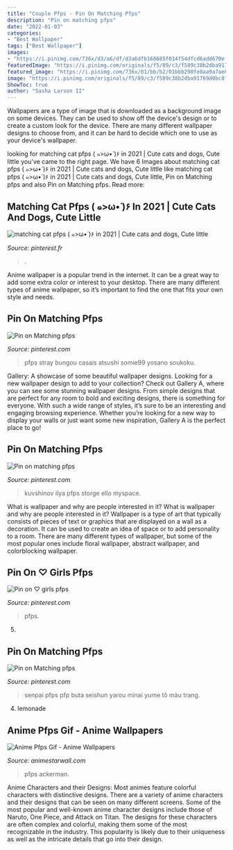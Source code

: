 ```yaml
---
title: "Couple Pfps - Pin On Matching Pfps"
description: "Pin on matching pfps"
date: "2022-01-03"
categories:
- "Best Wallpaper"
tags: ["Best Wallpaper"]
images:
- "https://i.pinimg.com/736x/d3/a6/df/d3a6dfb168685f014f54dfcd6add670e.jpg"
featuredImage: "https://i.pinimg.com/originals/f5/89/c3/f589c38b2dba91769d0bc8f09493fda4.gif"
featured_image: "https://i.pinimg.com/736x/01/bb/b2/01bbb290fe8aa9a7ae86979690291e8b.jpg"
image: "https://i.pinimg.com/originals/f5/89/c3/f589c38b2dba91769d0bc8f09493fda4.gif"
ShowToc: true
author: "Sasha Larson II"
---
```



Wallpapers are a type of image that is downloaded as a background image on some devices. They can be used to show off the device's design or to create a custom look for the device. There are many different wallpaper designs to choose from, and it can be hard to decide which one to use as your device's wallpaper.

	

		
looking for matching cat pfps ( ๑&gt;ω•́ )۶ in 2021 | Cute cats and dogs, Cute little you've came to the right page. We have 6 Images about matching cat pfps ( ๑&gt;ω•́ )۶ in 2021 | Cute cats and dogs, Cute little like matching cat pfps ( ๑&gt;ω•́ )۶ in 2021 | Cute cats and dogs, Cute little, Pin on Matching pfps and also Pin on Matching pfps. Read more:
		
    
## Matching Cat Pfps ( ๑&gt;ω•́ )۶ In 2021 | Cute Cats And Dogs, Cute Little

<img loading=lazy src="https://i.pinimg.com/736x/ce/ba/1a/ceba1a7f4afa01839d38711f2fdafedb.jpg" onerror="this.onerror=null;this.src='https://tse2.mm.bing.net/th?id=OIP.bue0XeCAwLrbC3S5FqdLYgAAAA&amp;pid=15.1';" alt="matching cat pfps ( ๑&gt;ω•́ )۶ in 2021 | Cute cats and dogs, Cute little">

_Source: pinterest.fr_

>. 

	

Anime wallpaper is a popular trend in the internet. It can be a great way to add some extra color or interest to your desktop. There are many different types of anime wallpaper, so it’s important to find the one that fits your own style and needs.

    
## Pin On Matching Pfps

<img loading=lazy src="https://i.pinimg.com/736x/41/8c/a0/418ca01a207ac77ae3c507824cdf94c3.jpg" onerror="this.onerror=null;this.src='https://tse4.mm.bing.net/th?id=OIP.iHzTyiZxiX_4Xdm2gO_b0AHaHa&amp;pid=15.1';" alt="Pin on Matching pfps">

_Source: pinterest.com_

>pfps stray bungou casais atsushi somie99 yosano soukoku. 

	

Gallery: A showcase of some beautiful wallpaper designs.
Looking for a new wallpaper design to add to your collection? Check out Gallery A, where you can see some stunning wallpaper designs. From simple designs that are perfect for any room to bold and exciting designs, there is something for everyone. With such a wide range of styles, it’s sure to be an interesting and engaging browsing experience. Whether you’re looking for a new way to display your walls or just want some new inspiration, Gallery A is the perfect place to go!





	
	
    
## Pin On Matching Pfps

<img loading=lazy src="https://i.pinimg.com/736x/05/5a/83/055a835436434879a26e2c9ebd1e2fe3.jpg" onerror="this.onerror=null;this.src='https://tse4.mm.bing.net/th?id=OIP.E7GfSZMpT7xmfaWaDTiwGwHaHa&amp;pid=15.1';" alt="Pin on matching pfps">

_Source: pinterest.com_

>kuvshinov ilya pfps storge ello myspace. 

	

What is wallpaper and why are people interested in it?
What is wallpaper and why are people interested in it?
Wallpaper is a type of art that typically consists of pieces of text or graphics that are displayed on a wall as a decoration. It can be used to create an idea of space or to add personality to a room. There are many different types of wallpaper, but some of the most popular ones include floral wallpaper, abstract wallpaper, and colorblocking wallpaper.

    
## Pin On ♡ Girls Pfps

<img loading=lazy src="https://i.pinimg.com/736x/01/bb/b2/01bbb290fe8aa9a7ae86979690291e8b.jpg" onerror="this.onerror=null;this.src='https://tse2.mm.bing.net/th?id=OIP.USMPLER_H-6GCtvfizY6AAHaH4&amp;pid=15.1';" alt="Pin on ♡ girls pfps">

_Source: pinterest.com_

>pfps. 

	

5.

    
## Pin On Matching Pfps

<img loading=lazy src="https://i.pinimg.com/736x/d3/a6/df/d3a6dfb168685f014f54dfcd6add670e.jpg" onerror="this.onerror=null;this.src='https://tse3.mm.bing.net/th?id=OIP.qRjj5XdRxAYgPCesZmvr2gHaHa&amp;pid=15.1';" alt="Pin on Matching pfps">

_Source: pinterest.com_

>senpai pfps pfp buta seishun yarou minai yume tô màu trang. 

	

4. lemonade 

    
## Anime Pfps Gif - Anime Wallpapers

<img loading=lazy src="https://i.pinimg.com/originals/f5/89/c3/f589c38b2dba91769d0bc8f09493fda4.gif" onerror="this.onerror=null;this.src='https://tse3.mm.bing.net/th?id=OIP.ncKG-BVV3pssarb4cXiWCAAAAA&amp;pid=15.1';" alt="Anime Pfps Gif - Anime Wallpapers">

_Source: animestarwall.com_

>pfps ackerman. 

	

Anime Characters and their Designs: Most animes feature colorful characters with distinctive designs.
There are a variety of anime characters and their designs that can be seen on many different screens. Some of the most popular and well-known anime character designs include those of Naruto, One Piece, and Attack on Titan. The designs for these characters are often complex and colorful, making them some of the most recognizable in the industry. This popularity is likely due to their uniqueness as well as the intricate details that go into their design.


